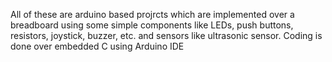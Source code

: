 All of these are arduino based projrcts which are implemented over a breadboard using some simple components like LEDs, push buttons, resistors, joystick, buzzer, etc. and sensors like ultrasonic sensor. Coding is done over embedded C using Arduino IDE
